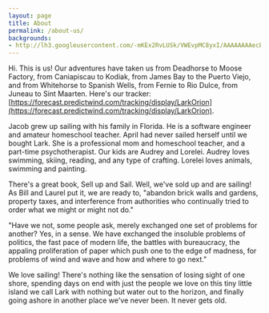 ```yaml
---
layout: page
title: About
permalink: /about-us/
backgrounds:
- http://lh3.googleusercontent.com/-mKEx2RvLUSk/VWEvpMC8yxI/AAAAAAAAecE/zu07raO2VIg/s640/blogger-image-323423667.jpg
---
```


Hi.  This is us!  Our adventures  have taken us from Deadhorse to Moose Factory, from Caniapiscau to Kodiak, from James Bay to the Puerto Viejo, and from Whitehorse to Spanish Wells, from Fernie to Rio Dulce, from Juneau to Sint Maarten.  Here's our tracker: [https://forecast.predictwind.com/tracking/display/LarkOrion](https://forecast.predictwind.com/tracking/display/LarkOrion).

Jacob grew up sailing with his family in Florida. He is a software engineer and amateur homeschool teacher. April had never sailed herself until we bought Lark. She is a professional mom and homeschool teacher, and a part-time psychotherapist. Our kids are Audrey and Lorelei. Audrey loves swimming, skiing, reading, and any type of crafting.  Lorelei loves animals, swimming and painting.  

There's a great book, Sell up and Sail.  Well, we've sold up and are sailing!  As Bill and Laurel put it, we are ready to, "abandon brick walls and gardens, property taxes, and interference from authorities who continually tried to order what we might or might not do."

"Have we not, some people ask, merely exchanged one set of problems for another?  Yes, in a sense.  We have exchanged the insoluble problems of politics, the fast pace of modern life, the battles with bureaucracy, the appaling proliferation of paper which push one to the edge of madness, for problems of wind and wave and how and where to go next."

We love sailing!  There's nothing like the sensation of losing sight of one shore, spending days on end with just the people we love on this tiny little island we call Lark with nothing but water out to the horizon, and finally going ashore in another place we've never been.  It never gets old.
